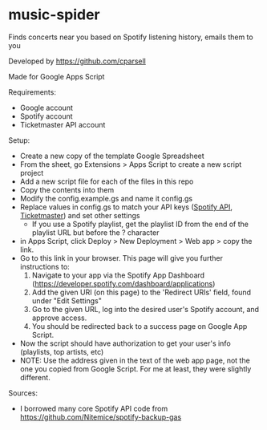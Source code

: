 # music-spider
Finds concerts near you based on Spotify listening history, emails them to you

Developed by https://github.com/cparsell

Made for Google Apps Script
  
Requirements:
- Google account
- Spotify account
- Ticketmaster API account

Setup:
- Create a new copy of the template Google Spreadsheet
- From the sheet, go Extensions > Apps Script to create a new script project
- Add a new script file for each of the files in this repo
- Copy the contents into them
- Modify the config.example.gs and name it config.gs
- Replace values in config.gs to match your API keys ([Spotify API](https://developer.spotify.com/dashboard/applications), [Ticketmaster](https://developer.ticketmaster.com/)) and set other settings
  - If you use a Spotify playlist, get the playlist ID from the end of the playlist URL but before the ? character
- in Apps Script, click Deploy > New Deployment > Web app > copy the link.
- Go to this link in your browser. This page will give you further instructions to:
    1. Navigate to your app via the Spotify App Dashboard (https://developer.spotify.com/dashboard/applications)
    2. Add the given URI (on this page) to the 'Redirect URIs' field, found under "Edit Settings"
    3. Go to the given URL, log into the desired user's Spotify account, and approve access.
    4. You should be redirected back to a success page on Google App Script.
- Now the script should have authorization to get your user's info (playlists, top artists, etc)
- NOTE: Use the address given in the text of the web app page, not the one you copied from Google Script. For me at least, they were slightly different.
 
 Sources:
 - I borrowed many core Spotify API code from https://github.com/Nitemice/spotify-backup-gas
